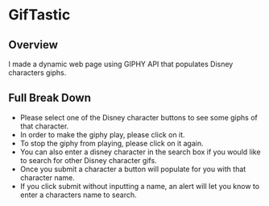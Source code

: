 # GifTastic

## Overview
I made a dynamic web page using GIPHY API that populates Disney characters giphs.

## Full Break Down
* Please select one of the Disney character buttons to see some giphs of that character. 
* In order to make the giphy play, please click on it. 
* To stop the giphy from playing, please click on it again. 
* You can also enter a disney character in the search box if you would like to search for other Disney character gifs. 
* Once you submit a character a button will populate for you with that character name. 
* If you click submit without inputting a name, an alert will let you know to enter a characters name to search. 